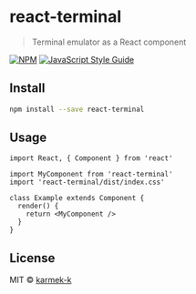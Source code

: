 # react-terminal

> Terminal emulator as a React component

[![NPM](https://img.shields.io/npm/v/react-terminal.svg)](https://www.npmjs.com/package/react-terminal) [![JavaScript Style Guide](https://img.shields.io/badge/code_style-standard-brightgreen.svg)](https://standardjs.com)

## Install

```bash
npm install --save react-terminal
```

## Usage

```tsx
import React, { Component } from 'react'

import MyComponent from 'react-terminal'
import 'react-terminal/dist/index.css'

class Example extends Component {
  render() {
    return <MyComponent />
  }
}
```

## License

MIT © [karmek-k](https://github.com/karmek-k)
